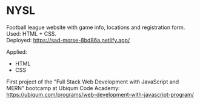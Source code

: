 # NYSL
Football league website with game info, locations and registration form. Used: HTML + CSS.   
Deployed: https://sad-morse-8bd86a.netlify.app/

Applied:
- HTML
- CSS

First project of the "Full Stack Web Development with JavaScript and MERN" bootcamp at Ubiqum Code Academy:
https://ubiqum.com/programs/web-development-with-javascript-program/
